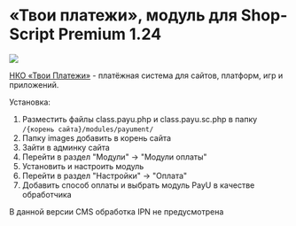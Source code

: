 # «Твои платежи», модуль для Shop-Script Premium 1.24

![](https://repository-images.githubusercontent.com/638835276/ff494b04-d65b-4843-8759-e85c689a7e80)

[НКО «Твои Платежи»](https://YPMN.ru/ "Платёжная система для сайтов, платформ и приложений") - платёжная система для сайтов, платформ, игр и приложений.

Установка: 

1. Разместить файлы class.payu.php и class.payu.sc.php в папку `/{корень сайта}/modules/payument/`
2. Папку images добавить в корень сайта
3. Зайти в админку сайта
4. Перейти в раздел "Модули" -> "Модули оплаты"
5. Установить и настроить модуль
6. Перейти в раздел "Настройки" -> "Оплата" 
7. Добавить способ оплаты и выбрать модуль PayU в качестве обработчика

В данной версии CMS обработка IPN не предусмотрена